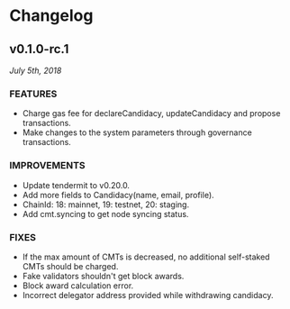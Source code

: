 # Changelog

## v0.1.0-rc.1

_July 5th, 2018_

### FEATURES

- Charge gas fee for declareCandidacy, updateCandidacy and propose transactions.
- Make changes to the system parameters through governance transactions.

### IMPROVEMENTS

- Update tendermit to v0.20.0.
- Add more fields to Candidacy(name, email, profile).
- ChainId: 18: mainnet, 19: testnet, 20: staging.
- Add cmt.syncing to get node syncing status.

### FIXES

- If the max amount of CMTs is decreased, no additional self-staked CMTs should be charged.
- Fake validators shouldn't get block awards.
- Block award calculation error.
- Incorrect delegator address provided while withdrawing candidacy.
